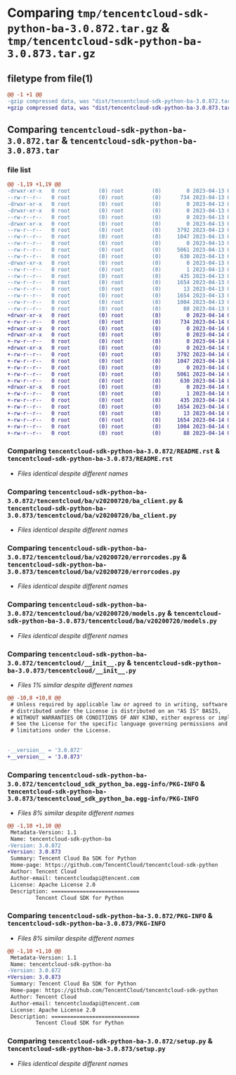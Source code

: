 # Comparing `tmp/tencentcloud-sdk-python-ba-3.0.872.tar.gz` & `tmp/tencentcloud-sdk-python-ba-3.0.873.tar.gz`

## filetype from file(1)

```diff
@@ -1 +1 @@
-gzip compressed data, was "dist/tencentcloud-sdk-python-ba-3.0.872.tar", last modified: Thu Apr 13 00:20:47 2023, max compression
+gzip compressed data, was "dist/tencentcloud-sdk-python-ba-3.0.873.tar", last modified: Fri Apr 14 00:19:18 2023, max compression
```

## Comparing `tencentcloud-sdk-python-ba-3.0.872.tar` & `tencentcloud-sdk-python-ba-3.0.873.tar`

### file list

```diff
@@ -1,19 +1,19 @@
-drwxr-xr-x   0 root         (0) root         (0)        0 2023-04-13 00:20:47.000000 tencentcloud-sdk-python-ba-3.0.872/
--rw-r--r--   0 root         (0) root         (0)      734 2023-04-13 00:20:47.000000 tencentcloud-sdk-python-ba-3.0.872/README.rst
-drwxr-xr-x   0 root         (0) root         (0)        0 2023-04-13 00:20:47.000000 tencentcloud-sdk-python-ba-3.0.872/tencentcloud/
-drwxr-xr-x   0 root         (0) root         (0)        0 2023-04-13 00:20:47.000000 tencentcloud-sdk-python-ba-3.0.872/tencentcloud/ba/
--rw-r--r--   0 root         (0) root         (0)        0 2023-04-13 00:20:47.000000 tencentcloud-sdk-python-ba-3.0.872/tencentcloud/ba/__init__.py
-drwxr-xr-x   0 root         (0) root         (0)        0 2023-04-13 00:20:47.000000 tencentcloud-sdk-python-ba-3.0.872/tencentcloud/ba/v20200720/
--rw-r--r--   0 root         (0) root         (0)     3792 2023-04-13 00:20:47.000000 tencentcloud-sdk-python-ba-3.0.872/tencentcloud/ba/v20200720/ba_client.py
--rw-r--r--   0 root         (0) root         (0)     1047 2023-04-13 00:20:47.000000 tencentcloud-sdk-python-ba-3.0.872/tencentcloud/ba/v20200720/errorcodes.py
--rw-r--r--   0 root         (0) root         (0)        0 2023-04-13 00:20:47.000000 tencentcloud-sdk-python-ba-3.0.872/tencentcloud/ba/v20200720/__init__.py
--rw-r--r--   0 root         (0) root         (0)     5061 2023-04-13 00:20:47.000000 tencentcloud-sdk-python-ba-3.0.872/tencentcloud/ba/v20200720/models.py
--rw-r--r--   0 root         (0) root         (0)      630 2023-04-13 00:20:47.000000 tencentcloud-sdk-python-ba-3.0.872/tencentcloud/__init__.py
-drwxr-xr-x   0 root         (0) root         (0)        0 2023-04-13 00:20:47.000000 tencentcloud-sdk-python-ba-3.0.872/tencentcloud_sdk_python_ba.egg-info/
--rw-r--r--   0 root         (0) root         (0)        1 2023-04-13 00:20:47.000000 tencentcloud-sdk-python-ba-3.0.872/tencentcloud_sdk_python_ba.egg-info/dependency_links.txt
--rw-r--r--   0 root         (0) root         (0)      435 2023-04-13 00:20:47.000000 tencentcloud-sdk-python-ba-3.0.872/tencentcloud_sdk_python_ba.egg-info/SOURCES.txt
--rw-r--r--   0 root         (0) root         (0)     1654 2023-04-13 00:20:47.000000 tencentcloud-sdk-python-ba-3.0.872/tencentcloud_sdk_python_ba.egg-info/PKG-INFO
--rw-r--r--   0 root         (0) root         (0)       13 2023-04-13 00:20:47.000000 tencentcloud-sdk-python-ba-3.0.872/tencentcloud_sdk_python_ba.egg-info/top_level.txt
--rw-r--r--   0 root         (0) root         (0)     1654 2023-04-13 00:20:47.000000 tencentcloud-sdk-python-ba-3.0.872/PKG-INFO
--rw-r--r--   0 root         (0) root         (0)     1004 2023-04-13 00:20:47.000000 tencentcloud-sdk-python-ba-3.0.872/setup.py
--rw-r--r--   0 root         (0) root         (0)       88 2023-04-13 00:20:47.000000 tencentcloud-sdk-python-ba-3.0.872/setup.cfg
+drwxr-xr-x   0 root         (0) root         (0)        0 2023-04-14 00:19:18.000000 tencentcloud-sdk-python-ba-3.0.873/
+-rw-r--r--   0 root         (0) root         (0)      734 2023-04-14 00:19:18.000000 tencentcloud-sdk-python-ba-3.0.873/README.rst
+drwxr-xr-x   0 root         (0) root         (0)        0 2023-04-14 00:19:18.000000 tencentcloud-sdk-python-ba-3.0.873/tencentcloud/
+drwxr-xr-x   0 root         (0) root         (0)        0 2023-04-14 00:19:18.000000 tencentcloud-sdk-python-ba-3.0.873/tencentcloud/ba/
+-rw-r--r--   0 root         (0) root         (0)        0 2023-04-14 00:19:18.000000 tencentcloud-sdk-python-ba-3.0.873/tencentcloud/ba/__init__.py
+drwxr-xr-x   0 root         (0) root         (0)        0 2023-04-14 00:19:18.000000 tencentcloud-sdk-python-ba-3.0.873/tencentcloud/ba/v20200720/
+-rw-r--r--   0 root         (0) root         (0)     3792 2023-04-14 00:19:18.000000 tencentcloud-sdk-python-ba-3.0.873/tencentcloud/ba/v20200720/ba_client.py
+-rw-r--r--   0 root         (0) root         (0)     1047 2023-04-14 00:19:18.000000 tencentcloud-sdk-python-ba-3.0.873/tencentcloud/ba/v20200720/errorcodes.py
+-rw-r--r--   0 root         (0) root         (0)        0 2023-04-14 00:19:18.000000 tencentcloud-sdk-python-ba-3.0.873/tencentcloud/ba/v20200720/__init__.py
+-rw-r--r--   0 root         (0) root         (0)     5061 2023-04-14 00:19:18.000000 tencentcloud-sdk-python-ba-3.0.873/tencentcloud/ba/v20200720/models.py
+-rw-r--r--   0 root         (0) root         (0)      630 2023-04-14 00:19:18.000000 tencentcloud-sdk-python-ba-3.0.873/tencentcloud/__init__.py
+drwxr-xr-x   0 root         (0) root         (0)        0 2023-04-14 00:19:18.000000 tencentcloud-sdk-python-ba-3.0.873/tencentcloud_sdk_python_ba.egg-info/
+-rw-r--r--   0 root         (0) root         (0)        1 2023-04-14 00:19:18.000000 tencentcloud-sdk-python-ba-3.0.873/tencentcloud_sdk_python_ba.egg-info/dependency_links.txt
+-rw-r--r--   0 root         (0) root         (0)      435 2023-04-14 00:19:18.000000 tencentcloud-sdk-python-ba-3.0.873/tencentcloud_sdk_python_ba.egg-info/SOURCES.txt
+-rw-r--r--   0 root         (0) root         (0)     1654 2023-04-14 00:19:18.000000 tencentcloud-sdk-python-ba-3.0.873/tencentcloud_sdk_python_ba.egg-info/PKG-INFO
+-rw-r--r--   0 root         (0) root         (0)       13 2023-04-14 00:19:18.000000 tencentcloud-sdk-python-ba-3.0.873/tencentcloud_sdk_python_ba.egg-info/top_level.txt
+-rw-r--r--   0 root         (0) root         (0)     1654 2023-04-14 00:19:18.000000 tencentcloud-sdk-python-ba-3.0.873/PKG-INFO
+-rw-r--r--   0 root         (0) root         (0)     1004 2023-04-14 00:19:18.000000 tencentcloud-sdk-python-ba-3.0.873/setup.py
+-rw-r--r--   0 root         (0) root         (0)       88 2023-04-14 00:19:18.000000 tencentcloud-sdk-python-ba-3.0.873/setup.cfg
```

### Comparing `tencentcloud-sdk-python-ba-3.0.872/README.rst` & `tencentcloud-sdk-python-ba-3.0.873/README.rst`

 * *Files identical despite different names*

### Comparing `tencentcloud-sdk-python-ba-3.0.872/tencentcloud/ba/v20200720/ba_client.py` & `tencentcloud-sdk-python-ba-3.0.873/tencentcloud/ba/v20200720/ba_client.py`

 * *Files identical despite different names*

### Comparing `tencentcloud-sdk-python-ba-3.0.872/tencentcloud/ba/v20200720/errorcodes.py` & `tencentcloud-sdk-python-ba-3.0.873/tencentcloud/ba/v20200720/errorcodes.py`

 * *Files identical despite different names*

### Comparing `tencentcloud-sdk-python-ba-3.0.872/tencentcloud/ba/v20200720/models.py` & `tencentcloud-sdk-python-ba-3.0.873/tencentcloud/ba/v20200720/models.py`

 * *Files identical despite different names*

### Comparing `tencentcloud-sdk-python-ba-3.0.872/tencentcloud/__init__.py` & `tencentcloud-sdk-python-ba-3.0.873/tencentcloud/__init__.py`

 * *Files 1% similar despite different names*

```diff
@@ -10,8 +10,8 @@
 # Unless required by applicable law or agreed to in writing, software
 # distributed under the License is distributed on an "AS IS" BASIS,
 # WITHOUT WARRANTIES OR CONDITIONS OF ANY KIND, either express or implied.
 # See the License for the specific language governing permissions and
 # limitations under the License.
 
 
-__version__ = '3.0.872'
+__version__ = '3.0.873'
```

### Comparing `tencentcloud-sdk-python-ba-3.0.872/tencentcloud_sdk_python_ba.egg-info/PKG-INFO` & `tencentcloud-sdk-python-ba-3.0.873/tencentcloud_sdk_python_ba.egg-info/PKG-INFO`

 * *Files 8% similar despite different names*

```diff
@@ -1,10 +1,10 @@
 Metadata-Version: 1.1
 Name: tencentcloud-sdk-python-ba
-Version: 3.0.872
+Version: 3.0.873
 Summary: Tencent Cloud Ba SDK for Python
 Home-page: https://github.com/TencentCloud/tencentcloud-sdk-python
 Author: Tencent Cloud
 Author-email: tencentcloudapi@tencent.com
 License: Apache License 2.0
 Description: ============================
         Tencent Cloud SDK for Python
```

### Comparing `tencentcloud-sdk-python-ba-3.0.872/PKG-INFO` & `tencentcloud-sdk-python-ba-3.0.873/PKG-INFO`

 * *Files 8% similar despite different names*

```diff
@@ -1,10 +1,10 @@
 Metadata-Version: 1.1
 Name: tencentcloud-sdk-python-ba
-Version: 3.0.872
+Version: 3.0.873
 Summary: Tencent Cloud Ba SDK for Python
 Home-page: https://github.com/TencentCloud/tencentcloud-sdk-python
 Author: Tencent Cloud
 Author-email: tencentcloudapi@tencent.com
 License: Apache License 2.0
 Description: ============================
         Tencent Cloud SDK for Python
```

### Comparing `tencentcloud-sdk-python-ba-3.0.872/setup.py` & `tencentcloud-sdk-python-ba-3.0.873/setup.py`

 * *Files identical despite different names*

